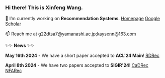 ### Hi there! This is Xinfeng Wang. 

🔭 I’m currently working on **Recommendation Systems**. [Homepage](https://sites.google.com/view/wangxinfeng/) [Google Scholar](https://scholar.google.com/citations?user=l-ye3qgAAAAJ&hl=zh-CN)

📫 Reach me at g22dtsa7@yamanashi.ac.jp;kaysenn@163.com 

✨✨ **News** ✨✨

**May 16th 2024** - We have a short paper accepted to **ACL'24 Main**! [RDRec](https://arxiv.org/pdf/2405.10587)

**April 8th 2024** - We have two papers accepted to **SIGIR'24**! [CaDRec](https://arxiv.org/pdf/2404.06895) [NFARec](https://arxiv.org/pdf/2404.06900)
